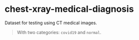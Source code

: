 # chest-xray-medical-diagnosis

Dataset for testing using CT medical images.
> With two categories: `covid19` and `normal`.
